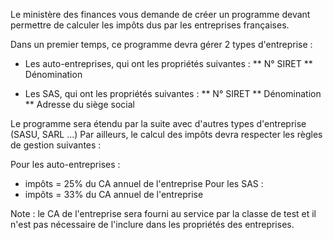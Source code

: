 Le ministère des finances vous demande de créer un programme devant permettre de
calculer les impôts dus par les entreprises françaises.


Dans un premier temps, ce programme devra gérer 2 types d'entreprise :
* Les auto-entreprises, qui ont les propriétés suivantes :
** N° SIRET
** Dénomination

* Les SAS, qui ont les propriétés suivantes :
** N° SIRET
** Dénomination
** Adresse du siège social

Le programme sera étendu par la suite avec d'autres types d'entreprise (SASU, SARL ...)
Par ailleurs, le calcul des impôts devra respecter les règles de gestion suivantes :

Pour les auto-entreprises :
* impôts = 25% du CA annuel de l'entreprise
Pour les SAS :
* impôts = 33% du CA annuel de l'entreprise

Note : le CA de l'entreprise sera fourni au service par la classe de test et il n'est pas
nécessaire de l'inclure dans les propriétés des entreprises.
